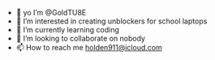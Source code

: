 - 👋 yo I’m @GoldTU8E
- 👀 I’m interested in creating unblockers for school laptops
- 🌱 I’m currently learning coding
- 💞️ I’m looking to collaborate on nobody
- 📫 How to reach me holden911@icloud.com

<!---
GoldTU8E/GoldTU8E is a ✨ special ✨ repository because its `README.md` (this file) appears on your GitHub profile.
You can click the Preview link to take a look at your changes.
--->
